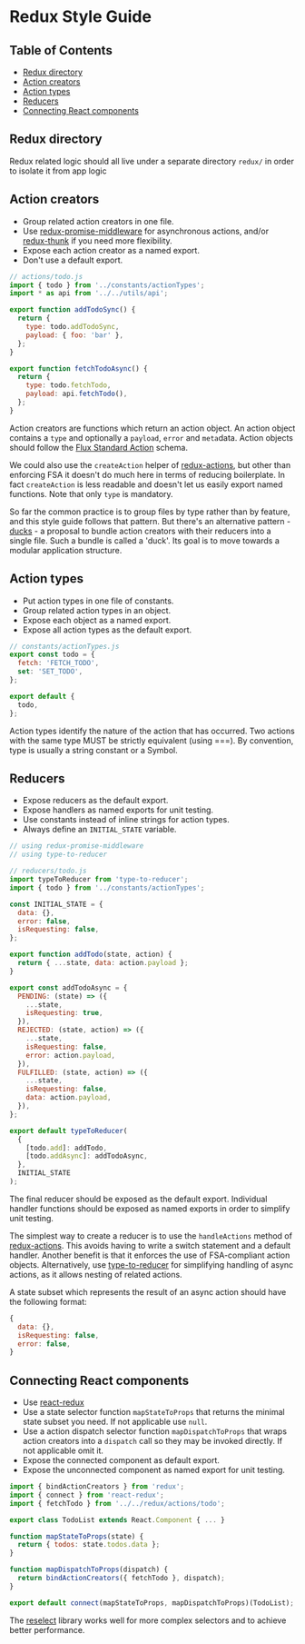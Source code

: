 # Redux Style Guide

## Table of Contents

- [Redux directory](#redux-directory)
- [Action creators](#action-creators)
- [Action types](#action-types)
- [Reducers](#reducers)
- [Connecting React components](#connecting-react-components)

## Redux directory

Redux related logic should all live under a separate directory `redux/` in
order to isolate it from app logic

## Action creators

- Group related action creators in one file.
- Use [redux-promise-middleware] for asynchronous actions, and/or [redux-thunk]
  if you need more flexibility.
- Expose each action creator as a named export.
- Don't use a default export.

```js
// actions/todo.js
import { todo } from '../constants/actionTypes';
import * as api from '../../utils/api';

export function addTodoSync() {
  return {
    type: todo.addTodoSync,
    payload: { foo: 'bar' },
  };
}

export function fetchTodoAsync() {
  return {
    type: todo.fetchTodo,
    payload: api.fetchTodo(),
  };
}
```

Action creators are functions which return an action object. An action object
contains a `type` and optionally a `payload`, `error` and `meta`data. Action
objects should follow the [Flux Standard Action] schema.

We could also use the `createAction` helper of [redux-actions], but other than
enforcing FSA it doesn't do much here in terms of reducing boilerplate. In fact
`createAction` is less readable and doesn't let us easily export named
functions. Note that only `type` is mandatory.

So far the common practice is to group files by type rather than by feature, and
this style guide follows that pattern. But there's an alternative pattern -
[ducks] - a proposal to bundle action creators with their reducers into a single
file. Such a bundle is called a 'duck'. Its goal is to move towards a modular
application structure.

[redux-promise-middleware]: https://github.com/pburtchaell/redux-promise-middleware
[redux-thunk]: https://github.com/gaearon/redux-thunk
[Flux Standard Action]: https://github.com/acdlite/flux-standard-action
[redux-actions]: https://github.com/acdlite/redux-actions
[ducks]: https://github.com/erikras/ducks-modular-redux

## Action types

- Put action types in one file of constants.
- Group related action types in an object.
- Expose each object as a named export.
- Expose all action types as the default export.

```js
// constants/actionTypes.js
export const todo = {
  fetch: 'FETCH_TODO',
  set: 'SET_TODO',
};

export default {
  todo,
};
```

Action types identify the nature of the action that has occurred. Two actions
with the same type MUST be strictly equivalent (using ===). By convention, type
is usually a string constant or a Symbol.

## Reducers

- Expose reducers as the default export.
- Expose handlers as named exports for unit testing.
- Use constants instead of inline strings for action types.
- Always define an `INITIAL_STATE` variable.

```js
// using redux-promise-middleware
// using type-to-reducer

// reducers/todo.js
import typeToReducer from 'type-to-reducer';
import { todo } from '../constants/actionTypes';

const INITIAL_STATE = {
  data: {},
  error: false,
  isRequesting: false,
};

export function addTodo(state, action) {
  return { ...state, data: action.payload };
}

export const addTodoAsync = {
  PENDING: (state) => ({
    ...state,
    isRequesting: true,
  }),
  REJECTED: (state, action) => ({
    ...state,
    isRequesting: false,
    error: action.payload,
  }),
  FULFILLED: (state, action) => ({
    ...state,
    isRequesting: false,
    data: action.payload,
  }),
};

export default typeToReducer(
  {
    [todo.add]: addTodo,
    [todo.addAsync]: addTodoAsync,
  },
  INITIAL_STATE
);
```

The final reducer should be exposed as the default export. Individual handler
functions should be exposed as named exports in order to simplify unit testing.

The simplest way to create a reducer is to use the `handleActions` method of
[redux-actions]. This avoids having to write a switch statement and a default
handler. Another benefit is that it enforces the use of FSA-compliant action
objects. Alternatively, use [type-to-reducer] for simplifying handling of async
actions, as it allows nesting of related actions.

A state subset which represents the result of an async action should have the
following format:

```js
{
  data: {},
  isRequesting: false,
  error: false,
}
```

[type-to-reducer]: https://github.com/tomatau/type-to-reducer
[redux-actions]: https://github.com/acdlite/redux-actions

## Connecting React components

- Use [react-redux]
- Use a state selector function `mapStateToProps` that returns the
  minimal state subset you need. If not applicable use `null`.
- Use a action dispatch selector function `mapDispatchToProps` that wraps action
  creators into a `dispatch` call so they may be invoked directly. If not
  applicable omit it.
- Expose the connected component as default export.
- Expose the unconnected component as named export for unit testing.

```js
import { bindActionCreators } from 'redux';
import { connect } from 'react-redux';
import { fetchTodo } from '../../redux/actions/todo';

export class TodoList extends React.Component { ... }

function mapStateToProps(state) {
  return { todos: state.todos.data };
}

function mapDispatchToProps(dispatch) {
  return bindActionCreators({ fetchTodo }, dispatch);
}

export default connect(mapStateToProps, mapDispatchToProps)(TodoList);
```

The [reselect] library works well for more complex selectors and to achieve
better performance.

[react-redux]: https://github.com/reactjs/react-redux
[reselect]: https://github.com/rackt/reselect
